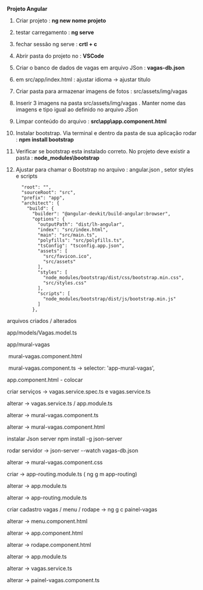 **Projeto Angular**

1. Criar projeto : **ng new nome projeto**

2. testar carregamento : **ng serve**

3. fechar sessão ng serve  : **crtl + c**

4. Abrir pasta do projeto no :  **VSCode**

5. Criar o banco de dados de vagas em arquivo JSon : **vagas-db.json**

6. em src/app/index.html : ajustar idioma  -> <html lang="pt-br"> ajustar titulo <title>Seu Titulo</title>

7. Criar pasta para armazenar imagens de fotos : src/assets/img/vagas

8. Inserir 3 imagens na pasta src/assets/img/vagas . Manter nome das imagens e tipo igual ao definido no arquivo JSon

9. Limpar conteúdo do arquivo :    **src\app\app.component.html**

10. Instalar bootstrap. Via terminal e dentro da  pasta de sua aplicação rodar : **npm install bootstrap**

11. Verificar se bootstrap esta instalado correto. No projeto  deve existir a pasta :  **node_modules\bootstrap**

12. Ajustar para chamar o Bootstrap no arquivo : angular.json , setor styles e scripts

          "root": "",
          "sourceRoot": "src",
          "prefix": "app",
          "architect": {
            "build": {
              "builder": "@angular-devkit/build-angular:browser",
              "options": {
                "outputPath": "dist/lh-angular",
                "index": "src/index.html",
                "main": "src/main.ts",
                "polyfills": "src/polyfills.ts",
                "tsConfig": "tsconfig.app.json",
                "assets": [
                  "src/favicon.ico",
                  "src/assets"
                ],
                "styles": [
                  "node_modules/bootstrap/dist/css/bootstrap.min.css",
                  "src/styles.css"
                ],
                "scripts": [
                  "node_modules/bootstrap/dist/js/bootstrap.min.js"
                ]
              },



arquivos criados / alterados 



app/models/Vagas.model.ts

app/mural-vagas

​	mural-vagas.component.html

​	mural-vagas.component.ts -> selector: 'app-mural-vagas',

app.component.html - colocar <app-mural-vagas></app-mural-vagas>

criar serviços -> vagas.service.spec.ts  e  vagas.service.ts

alterar ->  vagas.service.ts  /  app.module.ts

alterar -> mural-vagas.component.ts

alterar -> mural-vagas.component.html

instalar Json server npm install -g json-server

rodar servidor -> json-server --watch vagas-db.json

alterar -> mural-vagas.component.css



criar -> app-routing.module.ts   ( ng g m app-routing)

alterar -> app.module.ts

alterar -> app-routing.module.ts

criar cadastro vagas / menu / rodape -> ng g c painel-vagas

alterar -> menu.component.html

alterar -> app.component.html

alterar -> rodape.component.html

alterar -> app.module.ts

alterar -> vagas.service.ts

alterar -> painel-vagas.component.ts

